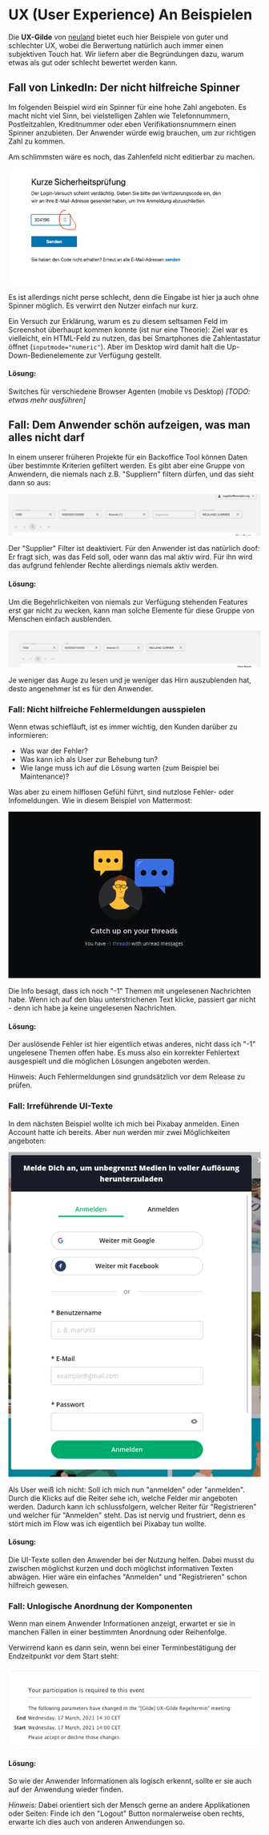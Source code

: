 # UX (User Experience) An Beispielen

Die **UX-Gilde** von [neuland](https://www.neuland-bfi.de/) bietet euch hier Beispiele von guter 
und schlechter UX, wobei die Berwertung natürlich auch immer einen subjektiven Touch hat. Wir 
liefern aber die Begründungen dazu, warum etwas als gut oder schlecht bewertet werden kann.

## Fall von LinkedIn: Der nicht hilfreiche Spinner

Im folgenden Beispiel wird ein Spinner für eine hohe Zahl angeboten. Es macht nicht viel Sinn, bei 
vielstelligen Zahlen wie Telefonnummern, Postleitzahlen, Kreditnummer oder eben Verifikationsnummern 
einen Spinner anzubieten. Der Anwender würde ewig brauchen, um zur richtigen Zahl zu kommen.

Am schlimmsten wäre es noch, das Zahlenfeld nicht editierbar zu machen.

![Beispiel unpassende Spinner Komponente](images/spinner-for-verify-number-fail.png)

Es ist allerdings nicht perse schlecht, denn die Eingabe ist hier ja auch ohne Spinner möglich. Es 
verwirrt den Nutzer einfach nur kurz.

Ein Versuch zur Erklärung, warum es zu diesem seltsamen Feld im Screenshot überhaupt kommen konnte 
(ist nur eine Theorie): 
Ziel war es vielleicht, ein HTML-Feld zu nutzen, das bei Smartphones die Zahlentastatur 
öffnet (`inputmode="numeric"`). Aber im Desktop wird damit halt die Up-Down-Bedienelemente zur 
Verfügung gestellt.

#### Lösung:
Switches für verschiedene Browser Agenten (mobile vs Desktop) _[TODO: etwas mehr ausführen]_

## Fall: Dem Anwender schön aufzeigen, was man alles nicht darf

In einem unserer früheren Projekte für ein Backoffice Tool können Daten über bestimmte Kriterien 
gefiltert werden. Es gibt aber eine Gruppe von Anwendern, die niemals nach z.B. "Suppliern" filtern 
dürfen, und das sieht dann so aus:

![Negativ-Beispiel von eingeschränkter Filtermöglichkeit](images/hide-instead-of-disable-fail.png)

Der "Supplier" Filter ist deaktiviert. Für den Anwender ist das natürlich doof: Er fragt sich, was 
das Feld soll, oder wann das mal aktiv wird. Für ihn wird das aufgrund fehlender Rechte allerdings 
niemals aktiv werden.

#### Lösung:
Um die Begehrlichkeiten von niemals zur Verfügung stehenden Features erst gar nicht zu wecken, kann 
man solche Elemente für diese Gruppe von Menschen einfach ausblenden.

![Positiv-Beispiel von eingeschränkter Filtermöglichkeit](images/hide-instead-of-disable-correct.png)

Je weniger das Auge zu lesen und je weniger das Hirn auszublenden hat, desto angenehmer ist es
für den Anwender.


### Fall: Nicht hilfreiche Fehlermeldungen ausspielen

Wenn etwas schiefläuft, ist es immer wichtig, den Kunden darüber zu informieren:
- Was war der Fehler?
- Was kann ich als User zur Behebung tun?
- Wie lange muss ich auf die Lösung warten (zum Beispiel bei Maintenance)?

Was aber zu einem hilflosen Gefühl führt, sind nutzlose Fehler- oder Infomeldungen. Wie in 
diesem Beispiel von Mattermost:

![Negativ-Beispiel von Fehlermeldungen](images/useless-error-messages.png)

Die Info besagt, dass ich noch "-1" Themen mit ungelesenen Nachrichten habe. Wenn ich auf den
blau unterstrichenen Text klicke, passiert gar nicht - denn ich habe ja keine ungelesenen
Nachrichten.

#### Lösung:

Der auslösende Fehler ist hier eigentlich etwas anderes, nicht dass ich "-1" ungelesene
Themen offen habe. Es muss also ein korrekter Fehlertext ausgespielt und die möglichen
Lösungen angeboten werden.

Hinweis: Auch Fehlermeldungen sind grundsätzlich vor dem Release zu prüfen.


### Fall: Irreführende UI-Texte

In dem nächsten Beispiel wollte ich mich bei Pixabay anmelden. Einen Account hatte ich bereits.
Aber nun werden mir zwei Möglichkeiten angeboten:

![Negativ-Beispiel von UI-Texten](images/misleading-uitexts.png)

Als User weiß ich nicht: Soll ich mich nun "anmelden" oder "anmelden". Durch die Klicks auf
die Reiter sehe ich, welche Felder mir angeboten werden. Dadurch kann ich schlussfolgern,
welcher Reiter für "Registrieren" und welcher für "Anmelden" steht. Das ist nervig und
frustriert, denn es stört mich im Flow was ich eigentlich bei Pixabay tun wollte.

#### Lösung:
Die UI-Texte sollen den Anwender bei der Nutzung helfen. Dabei musst du zwischen möglichst
kurzen und doch möglichst informativen Texten abwägen.
Hier wäre ein einfaches "Anmelden" und "Registrieren" schon hilfreich gewesen.


### Fall: Unlogische Anordnung der Komponenten

Wenn man einem Anwender Informationen anzeigt, erwartet er sie in manchen Fällen in einer
bestimmten Anordnung oder Reihenfolge.

Verwirrend kann es dann sein, wenn bei einer Terminbestätigung der Endzeitpunkt _vor_ dem
Start steht:

![Negativ-Beispiel von unlogischer Textanordnung](images/appointment-end-before-start.jpeg)

#### Lösung:

So wie der Anwender Informationen als logisch erkennt, sollte er sie auch auf der Anwendung
wieder finden.

_Hinweis:_ Dabei orientiert sich der Mensch gerne an andere Applikationen oder Seiten:
Finde ich den "Logout" Button normalerweise oben rechts, erwarte ich dies auch von anderen
Anwendungen so.
